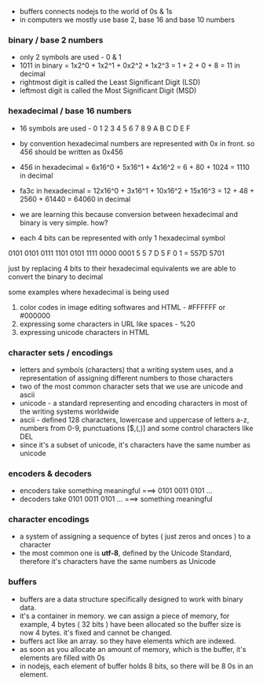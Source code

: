 - buffers connects nodejs to the world of 0s & 1s
- in computers we mostly use base 2, base 16 and base 10 numbers

### binary / base 2 numbers

- only 2 symbols are used - 0 & 1
- 1011 in binary = 1x2^0 + 1x2^1 + 0x2^2 + 1x2^3 = 1 + 2 + 0 + 8 = 11 in decimal
- rightmost digit is called the Least Significant Digit (LSD)
- leftmost digit is called the Most Significant Digit (MSD)

### hexadecimal / base 16 numbers

- 16 symbols are used - 0 1 2 3 4 5 6 7 8 9 A B C D E F
- by convention hexadecimal numbers are represented with 0x in front. so 456 should be written as 0x456
- 456 in hexadecimal = 6x16^0 + 5x16^1 + 4x16^2 = 6 + 80 + 1024 = 1110 in decimal
- fa3c in hexadecimal = 12x16^0 + 3x16^1 + 10x16^2 + 15x16^3 = 12 + 48 + 2560 + 61440 = 64060 in decimal

- we are learning this because conversion between hexadecimal and binary is very simple. how?
- each 4 bits can be represented with only 1 hexadecimal symbol

0101 0101 0111 1101 0101 1111 0000 0001
5 5 7 D 5 F 0 1 = 557D 5701

just by replacing 4 bits to their hexadecimal equivalents we are able to convert the binary to decimal

some examples where hexadecimal is being used

1. color codes in image editing softwares and HTML - #FFFFFF or #000000
2. expressing some characters in URL like spaces - %20
3. expressing unicode characters in HTML

### character sets / encodings

- letters and symbols (characters) that a writing system uses, and a representation of assigning different numbers to those characters
- two of the most common character sets that we use are unicode and ascii
- unicode - a standard representing and encoding characters in most of the writing systems worldwide
- ascii - defined 128 characters, lowercase and uppercase of letters a-z, numbers from 0-9, punctuations [$,(,)] and some control characters like DEL
- since it's a subset of unicode, it's characters have the same number as unicode

### encoders & decoders

- encoders take something meaningful ===> 0101 0011 0101 ...
- decoders take 0101 0011 0101 ... ===> something meaningful

### character encodings

- a system of assigning a sequence of bytes ( just zeros and onces ) to a character
- the most common one is **utf-8**, defined by the Unicode Standard, therefore it's characters have the same numbers as Unicode

### buffers

- buffers are a data structure specifically designed to work with binary data.
- it's a container in memory. we can assign a piece of memory, for example, 4 bytes ( 32 bits ) have been allocated so the buffer size is now 4 bytes. it's fixed and cannot be changed.
- buffers act like an array. so they have elements which are indexed.
- as soon as you allocate an amount of memory, which is the buffer, it's elements are filled with 0s
- in nodejs, each element of buffer holds 8 bits, so there will be 8 0s in an element.
